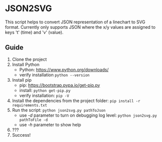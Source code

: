 # JSON2SVG
This script helps to convert JSON representation of a linechart to SVG format. 
Currently only supports JSON where the x/y values are assigned to keys 't' (time) and 'v' (value).

## Guide
1. Clone the project
2. Install Python
    * Python: https://www.python.org/downloads/
    * verify installation `python --version`
3. Install pip
    * pip: https://bootstrap.pypa.io/get-pip.py
    * install: `python get-pip.py`
    * verify installation: `pip -V`    
3. Install the dependencies from the project folder: `pip install -r requirements.txt`
4. Run the script: `python json2svg.py pathToJson`
    * use _-d_ parameter to turn on debugging log level: `python json2svg.py pathToFile -d`
    * use _-h_ parameter to show help
5. ???
6. Success!
